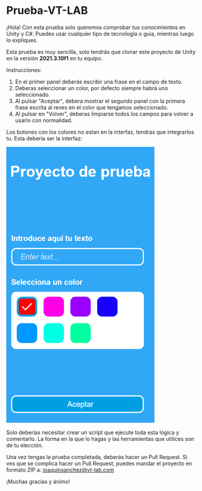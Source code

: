 # Prueba-VT-LAB

¡Hola! 
Con esta prueba solo queremos comprobar tus conocimientos en Unity y C#. 
Puedes usar cualquier tipo de tecnología o guia, mientras luego lo expliques.

Esta prueba es muy sencilla, solo tendrás que clonar este proyecto de Unity en la versión **2021.3.10f1** en tu equipo. 

Instrucciones:

1. En el primer panel deberás escribir una frase en el campo de texto.
2. Deberas seleccionar un color, por defecto siempre habrá uno seleccionado.
3. Al pulsar "Aceptar", debera mostrar el segundo panel con la primera frase escrita al reves en el color que tengamos seleccionado.
4. Al pulsar en "Volver", deberas limpiarse todos los campos para volver a usarlo con normalidad.

Los botones con los colores no estan en la interfaz, tendras que integrarlos tu. Esta deberia ser la interfaz:

![Previsualización de la interfaz](/Interfaz.png "Previsualización primer panel")

Solo deberías necesitar crear un script que ejecute toda esta lógica y comentarlo. 
La forma en la que lo hagas y las herramientas que utilices son de tu elección.

Una vez tengas la prueba completada, deberás hacer un Pull Request. 
Si ves que se complica hacer un Pull Request, puedes mandar el proyecto en formato ZIP a: joaquinsanchez@vt-lab.com

¡Muchas gracias y ánimo!
